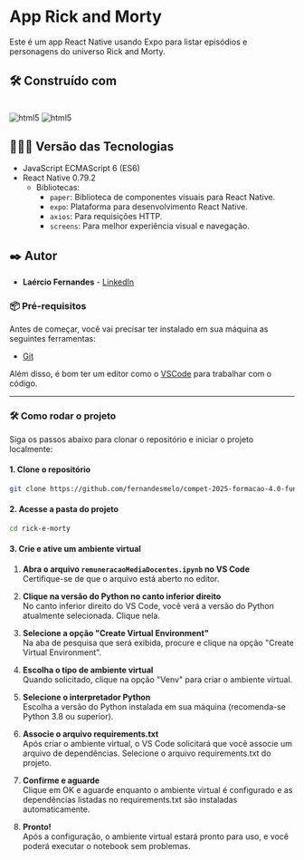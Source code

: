 # App Rick and Morty

Este é um app React Native usando Expo para listar episódios e personagens do universo Rick and Morty.

## 🛠️ Construído com

<div style="display: inline-block"><br/>
  <img align="center" alt="html5" src="https://img.shields.io/badge/JavaScript-F7DF1E?style=for-the-badge&logo=javascript&logoColor=black" />
  <img align="center" alt="html5" src="https://img.shields.io/badge/React_Native-20232A?style=for-the-badge&logo=react&logoColor=61DAFB" /> 
</div><br/>

## 👨🏽‍💻 Versão das Tecnologias
* JavaScript ECMAScript 6 (ES6)
* React Native 0.79.2
  * Bibliotecas:
    * ```paper```: Biblioteca de componentes visuais para React Native.
    * ```expo```:  Plataforma para desenvolvimento React Native.
    * ```axios```: Para requisições HTTP.
    * ```screens```: Para melhor experiência visual e navegação.


## ✒️ Autor

* **Laércio Fernandes** - [LinkedIn](https://www.linkedin.com/in/laercio-fernandes/)

### 📦 Pré-requisitos

Antes de começar, você vai precisar ter instalado em sua máquina as seguintes ferramentas:

- [Git](https://git-scm.com)

Além disso, é bom ter um editor como o [VSCode](https://code.visualstudio.com/) para trabalhar com o código.

---

### 🛠️ Como rodar o projeto

Siga os passos abaixo para clonar o repositório e iniciar o projeto localmente:

#### 1. Clone o repositório
```bash
git clone https://github.com/fernandesmelo/compet-2025-formacao-4.0-fundamentos-aplicacoes-data-science.git
```
#### 2. Acesse a pasta do projeto
```bash
cd rick-e-morty
```

#### 3. Crie e ative um ambiente virtual
1. **Abra o arquivo ```remuneracaoMediaDocentes.ipynb``` no VS Code** <br>
Certifique-se de que o arquivo está aberto no editor.

2. **Clique na versão do Python no canto inferior direito** <br>
No canto inferior direito do VS Code, você verá a versão do Python atualmente selecionada. Clique nela.

3. **Selecione a opção "Create Virtual Environment"** <br>
Na aba de pesquisa que será exibida, procure e clique na opção "Create Virtual Environment".

4. **Escolha o tipo de ambiente virtual** <br>
Quando solicitado, clique na opção "Venv" para criar o ambiente virtual.

5. **Selecione o interpretador Python** <br>
Escolha a versão do Python instalada em sua máquina (recomenda-se Python 3.8 ou superior).

6. **Associe o arquivo requirements.txt** <br>
Após criar o ambiente virtual, o VS Code solicitará que você associe um arquivo de dependências. Selecione o arquivo requirements.txt do projeto.

7. **Confirme e aguarde** <br>
Clique em OK e aguarde enquanto o ambiente virtual é configurado e as dependências listadas no requirements.txt são instaladas automaticamente.

8. **Pronto!** <br>
Após a configuração, o ambiente virtual estará pronto para uso, e você poderá executar o notebook sem problemas.
